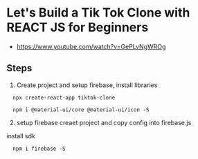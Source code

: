 # Let's Build a Tik Tok Clone with REACT JS for Beginners
- https://www.youtube.com/watch?v=GePLvNgWROg



## Steps
1. Create project and setup firebase, install libraries
```
  npx create-react-app tiktok-clone

  npm i @material-ui/core @material-ui/icon -S
```
2. setup firebase
creaet project and copy config into firebase.js

install sdk
```
  npm i firebase -S
```
